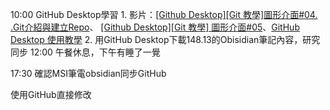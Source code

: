 10:00 GitHub Desktop學習
	1. 影片：[[Github Desktop][Git 教學]圖形介面#04. .Git介紹與建立Repo](https://www.youtube.com/watch?v=4m_-Htwu9JM "[Github Desktop][Git 教學]圖形介面#04. .Git介紹與建立Repo")、  [[Github Desktop][Git 教學] 圖形介面#05](https://www.youtube.com/watch?v=HNA7KmBGnbY&t=639s "[Github Desktop][Git 教學] 圖形介面#05. 提交第一個commit與介紹Readme")、[GitHub Desktop 使用教學](https://www.youtube.com/watch?v=bN6Mcqqa2OY&t=319s "GitHub Desktop 使用教學")
	2. 用GitHub Desktop下載148.13的Obisidian筆記內容，研究同步
12:00 午餐休息，下午有睡了一覺

17:30 確認MSI筆電obsidian同步GitHub 

使用GitHub直接修改
